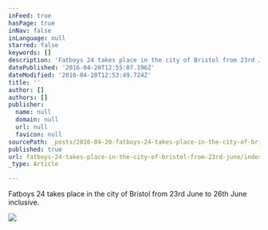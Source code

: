 ```yaml
---
inFeed: true
hasPage: true
inNav: false
inLanguage: null
starred: false
keywords: []
description: 'Fatboys 24 takes place in the city of Bristol from 23rd June to 26th June inclusive. '
datePublished: '2016-04-20T12:55:07.196Z'
dateModified: '2016-04-20T12:53:49.724Z'
title: ''
author: []
authors: []
publisher:
  name: null
  domain: null
  url: null
  favicon: null
sourcePath: _posts/2016-04-20-fatboys-24-takes-place-in-the-city-of-bristol-from-23rd-june.md
published: true
url: fatboys-24-takes-place-in-the-city-of-bristol-from-23rd-june/index.html
_type: Article

---
```

Fatboys 24 takes place in the city of Bristol from 23rd June to 26th June inclusive. 

  
![](https://the-grid-user-content.s3-us-west-2.amazonaws.com/b26c4f42-5af8-4256-97c3-d3cf1b61c8fd.jpg)
